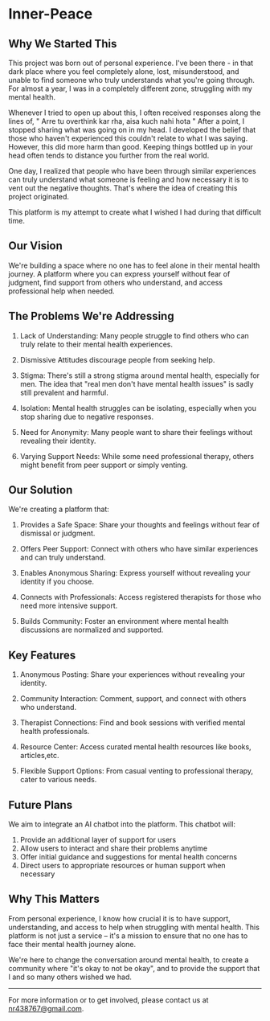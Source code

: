 
# Inner-Peace

## Why We Started This

This project was born out of personal experience. I've been there - in that dark place where you feel completely alone, lost, misunderstood, and unable to find someone who truly understands what you're going through. For almost a year, I was in a completely different zone, struggling with my mental health.

Whenever I tried to open up about this, I often received responses along the lines of, " Arre tu overthink kar rha, aisa kuch nahi hota " After a point, I stopped sharing what was going on in my head. I developed the belief that those who haven't experienced this couldn't relate to what I was saying. However, this did more harm than good. Keeping things bottled up in your head often tends to distance you further from the real world.

One day, I realized that people who have been through similar experiences can truly understand what someone is feeling and how necessary it is to vent out the negative thoughts. That's where the idea of creating this project originated.

This platform is my attempt to create what I wished I had during that difficult time.


## Our Vision

We're building a space where no one has to feel alone in their mental health journey. A platform where you can express yourself without fear of judgment, find support from others who understand, and access professional help when needed.

## The Problems We're Addressing

1. Lack of Understanding: Many people struggle to find others who can truly relate to their mental health experiences.

2. Dismissive Attitudes discourage people from seeking help.

3. Stigma: There's still a strong stigma around mental health, especially for men. The idea that "real men don't have mental health issues" is sadly still prevalent and harmful.

4. Isolation: Mental health struggles can be isolating, especially when you stop sharing due to negative responses.

5. Need for Anonymity: Many people want to share their feelings without revealing their identity.

6. Varying Support Needs: While some need professional therapy, others might benefit from peer support or simply venting.

## Our Solution

We're creating a platform that:

1. Provides a Safe Space: Share your thoughts and feelings without fear of dismissal or judgment.

2. Offers Peer Support: Connect with others who have similar experiences and can truly understand.

3. Enables Anonymous Sharing: Express yourself without revealing your identity if you choose.

4. Connects with Professionals: Access registered therapists for those who need more intensive support.

5. Builds Community: Foster an environment where mental health discussions are normalized and supported.

## Key Features

1. Anonymous Posting: Share your experiences without revealing your identity.

2. Community Interaction: Comment, support, and connect with others who understand.

3. Therapist Connections: Find and book sessions with verified mental health professionals.

4. Resource Center: Access curated mental health resources like books, articles,etc.

5. Flexible Support Options: From casual venting to professional therapy, cater to various needs.

## Future Plans

We aim to integrate an AI chatbot into the platform. This chatbot will:

1. Provide an additional layer of support for users
2. Allow users to interact and share their problems anytime
3. Offer initial guidance and suggestions for mental health concerns
4. Direct users to appropriate resources or human support when necessary

## Why This Matters

From personal experience, I know how crucial it is to have support, understanding, and access to help when struggling with mental health. This platform is not just a service – it's a mission to ensure that no one has to face their mental health journey alone.

We're here to change the conversation around mental health, to create a community where "it's okay to not be okay", and to provide the support that I and so many others wished we had.


---

For more information or to get involved, please contact us at nr438767@gmail.com.
